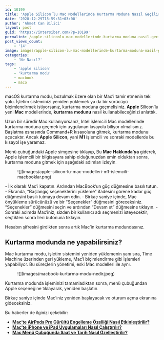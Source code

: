 ```yaml
---
id: 10199
title: 'Apple Silicon’lu Mac Modellerinde Kurtarma Moduna Nasıl Geçilir?'
date: '2020-12-29T15:59:31+03:00'
author: 'Ahmet Can Bilici'
layout: post
guid: 'https://intersiber.com/?p=10199'
permalink: /apple-siliconlu-mac-modellerinde-kurtarma-moduna-nasil-gecilir/
post_views_count:
    - '14'
image: images/apple-silicon-lu-mac-modellerinde-kurtarma-moduna-nasil-gecilir.jpg
categories:
    - 'Ne Nasıl?'
tags:
    - 'apple silicon'
    - 'kurtarma modu'
    - macbook
    - maco
---
```


macOS kurtarma modu, bozulmak üzere olan bir Mac’i tamir etmenin tek yolu. İşletim sisteminizi yeniden yüklemek ya da bir sürücüyü biçimlendirmek istiyorsanız, kurtarma moduna geçmelisiniz. **Apple** Silicon’lu yeni **Mac** modellerinde, **kurtarma** **modunu** nasıl kullanabileceğinizi anlattık.

Uzun bir süredir Mac kullanıyorsanız, Intel işlemcili Mac modellerinde kurtarma moduna geçmek için uygulanan kısayolu biliyor olmalısınız. Başlatma esnasında Command+R kısayoluna gitmek, kurtarma modunu açacaktır. Ancak **Apple** **Silicon**, yani **M1** işlemcili ve sonraki modellerde bu kısayol işe yaramaz.

Menü çubuğundaki Apple simgesine tıklayıp, Bu **Mac** **Hakkında’ya** giderek, Apple işlemcili bir bilgisayara sahip olduğunuzdan emin olduktan sonra, kurtarma moduna gitmek için aşağıdaki adımları izleyin.

<figure class="wp-block-image size-large">![](images/apple-silicon-lu-mac-modelleri-m1-islemcili-macbooklar.png)</figure>- İlk olarak Mac’i kapatın. Ardından MacBook’un güç düğmesine basılı tutun.
- Ekranda, “Başlangıç seçeneklerini yükleme” ifadesini görene kadar güç düğmesini basılı tutmaya devam edin.
- Birkaç saniye içinde, Mac önyükleme sürücünüzü ve bir “Seçenekler” düğmesini göreceksiniz. “Seçenekler” düğmesini seçin ve ardından “Devam et” düğmesine tıklayın.
- Sonraki adımda Mac’iniz, sizden bir kullanıcı adı seçmenizi isteyecektir, seçtikten sonra İleri butonuna tıklayın.

Hesabın şifresini girdikten sonra artık Mac’in kurtarma modundasınız.

## Kurtarma modunda ne yapabilirsiniz?

Mac kurtarma modu, işletim sistemini yeniden yüklemenin yanı sıra, Time Machine üzerinden geri yükleme, Mac’i biçimlendirme gibi işlemleri yapabiliyor. Bu süreçlerin yönetimi, eski Mac modelleri ile aynı.

<figure class="wp-block-image size-large">![](images/macbook-kurtarma-modu-nedir.jpeg)</figure>Kurtarma modunda işleminizi tamamladıktan sonra, menü çubuğundan Apple seçeneğine tıklayarak, yeniden başlatın.

Birkaç saniye içinde Mac’iniz yeniden başlayacak ve oturum açma ekranına gideceksiniz.

Bu haberler de ilginizi çekebilir:

- **[Mac’te AirPods Pro Gürültü Engelleme Özelliği Nasıl Etkinleştirilir?](https://intersiber.com/macte-airpods-pro-gurultu-engelleme-ozelligi-nasil-etkinlestirilir/)**
- **[Mac’te iPhone ve iPad Uygulamaları Nasıl Çalıştırılır?](https://intersiber.com/macte-iphone-ve-ipad-uygulamalari-nasil-calistirilir/)**
- **[Mac Menü Çubuğunda Saat ve Tarih Nasıl Özelleştirilir?](https://intersiber.com/mac-menu-cubugunda-saat-ve-tarih-nasil-ozellestirilir/)**